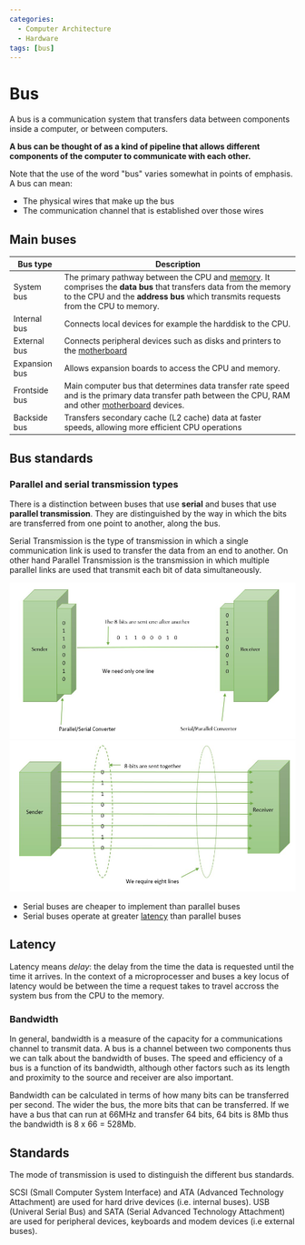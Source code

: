 ```yaml
---
categories:
  - Computer Architecture
  - Hardware
tags: [bus]
---
```


# Bus

A bus is a communication system that transfers data between components inside a
computer, or between computers.

**A bus can be thought of as a kind of pipeline that allows different components
of the computer to communicate with each other.**

Note that the use of the word "bus" varies somewhat in points of emphasis. A bus
can mean:

- The physical wires that make up the bus
- The communication channel that is established over those wires

## Main buses

| Bus type      | Description                                                                                                                                                                                                                                      |
| ------------- | ------------------------------------------------------------------------------------------------------------------------------------------------------------------------------------------------------------------------------------------------ |
| System bus    | The primary pathway between the CPU and [memory](/Computer_Architecture/Memory/Memory.md). It comprises the **data bus** that transfers data from the memory to the CPU and the **address bus** which transmits requests from the CPU to memory. |
| Internal bus  | Connects local devices for example the harddisk to the CPU.                                                                                                                                                                                      |
| External bus  | Connects peripheral devices such as disks and printers to the [motherboard](/Electronics_and_Hardware/Motherboard.md)                                                                                                                            |
| Expansion bus | Allows expansion boards to access the CPU and memory.                                                                                                                                                                                            |
| Frontside bus | Main computer bus that determines data transfer rate speed and is the primary data transfer path between the CPU, RAM and other [motherboard](/Electronics_and_Hardware/Motherboard.md) devices.                                                 |
| Backside bus  | Transfers secondary cache (L2 cache) data at faster speeds, allowing more efficient CPU operations                                                                                                                                               |

## Bus standards

### Parallel and serial transmission types

There is a distinction between buses that use **serial** and buses that use
**parallel transmission**. They are distinguished by the way in which the bits
are transferred from one point to another, along the bus.

Serial Transmission is the type of transmission in which a single communication
link is used to transfer the data from an end to another. On other hand Parallel
Transmission is the transmission in which multiple parallel links are used that
transmit each bit of data simultaneously.

<img src="../_img/serial-transmission.jpg" width="800px"/>
<img src="../_img/parallel-transmission.jpg" width="800px"/>

- Serial buses are cheaper to implement than parallel buses
- Serial buses operate at greater
  [latency](/Computer_Architecture/Bus.md#latency) than parallel buses

## Latency

Latency means _delay_: the delay from the time the data is requested until the
time it arrives. In the context of a microprocesser and buses a key locus of
latency would be between the time a request takes to travel accross the system
bus from the CPU to the memory.

### Bandwidth

In general, bandwidth is a measure of the capacity for a communications channel
to transmit data. A bus is a channel between two components thus we can talk
about the bandwidth of buses. The speed and efficiency of a bus is a function of
its bandwidth, although other factors such as its length and proximity to the
source and receiver are also important.

Bandwidth can be calculated in terms of how many bits can be transferred per
second. The wider the bus, the more bits that can be transferred. If we have a
bus that can run at 66MHz and transfer 64 bits, 64 bits is 8Mb thus the
bandwidth is 8 x 66 = 528Mb.

## Standards

The mode of transmission is used to distinguish the different bus standards.

SCSI (Small Computer System Interface) and ATA (Advanced Technology Attachment)
are used for hard drive devices (i.e. internal buses). USB (Univeral Serial Bus)
and SATA (Serial Advanced Technology Attachment) are used for peripheral
devices, keyboards and modem devices (i.e external buses).
